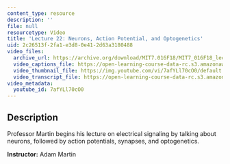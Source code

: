 ```yaml
---
content_type: resource
description: ''
file: null
resourcetype: Video
title: 'Lecture 22: Neurons, Action Potential, and Optogenetics'
uid: 2c26513f-2fa1-e3d8-0e41-2d63a3180488
video_files:
  archive_url: https://archive.org/download/MIT7.016F18/MIT7_016F18_lec22_300k.mp4
  video_captions_file: https://open-learning-course-data-rc.s3.amazonaws.com/7-016-introductory-biology-fall-2018/67feff102ba35fde84cb4faed6e15ea8_7afYLl70cO0.vtt
  video_thumbnail_file: https://img.youtube.com/vi/7afYLl70cO0/default.jpg
  video_transcript_file: https://open-learning-course-data-rc.s3.amazonaws.com/7-016-introductory-biology-fall-2018/ceff846e0e883fc480169908512d0594_7afYLl70cO0.pdf
video_metadata:
  youtube_id: 7afYLl70cO0
---
```


Description
-----------

Professor Martin begins his lecture on electrical signaling by talking about neurons, followed by action potentials, synapses, and optogenetics.

**Instructor:** Adam Martin